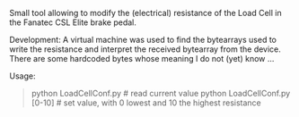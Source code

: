 Small tool allowing to modify the (electrical) resistance of the Load Cell in the Fanatec CSL Elite brake pedal.

Development:
A virtual machine was used to find the bytearrays used to write the resistance and interpret the received bytearray from the device.
There are some hardcoded bytes whose meaning I do not (yet) know ...

Usage:
> python LoadCellConf.py # read current value
> python LoadCellConf.py [0-10] # set value, with 0 lowest and 10 the highest resistance
